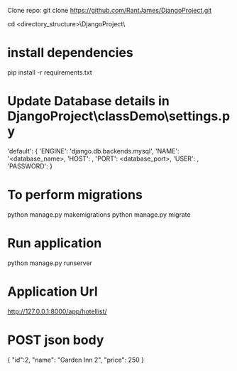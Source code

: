 Clone repo: git clone https://github.com/RantJames/DjangoProject.git

cd <directory_structure>\DjangoProject\
# install dependencies
pip install -r requirements.txt

# Update Database details in DjangoProject\classDemo\settings.py
'default': {
        'ENGINE': 'django.db.backends.mysql',
        'NAME': '<database_name>,
        'HOST': <hostname>,
        'PORT': <database_port>,
        'USER': <username>,
        'PASSWORD': <password>
    }
# To perform migrations
python manage.py makemigrations
python manage.py migrate

# Run application
python manage.py runserver

# Application Url
http://127.0.0.1:8000/app/hotellist/

# POST json body

{
	"id":2,
	"name": "Garden Inn 2",
	"price": 250
}
